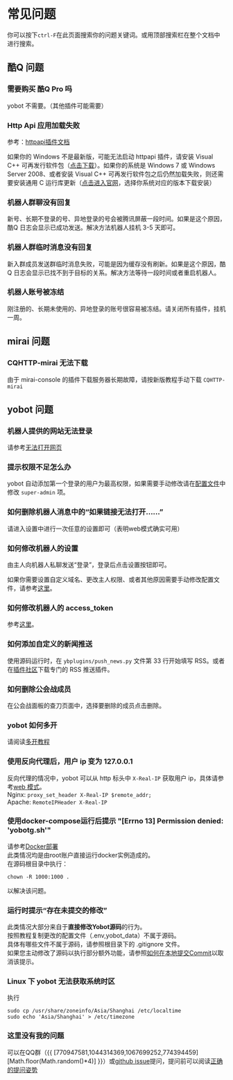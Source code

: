 # 常见问题

你可以按下`ctrl-F`在此页面搜索你的问题关键词。或用顶部搜索栏在整个文档中进行搜索。

## 酷Q 问题

### 需要购买 酷Q Pro 吗

yobot 不需要。（其他插件可能需要）

### Http Api 应用加载失败

参考：[httpapi插件文档](https://cqhttp.cc/docs/)

如果你的 Windows 不是最新版，可能无法启动 httpapi 插件，请安装 Visual C++ 可再发行软件包（[点击下载](https://aka.ms/vs/16/release/vc_redist.x86.exe)）。如果你的系统是 Windows 7 或 Windows Server 2008、或者安装 Visual C++ 可再发行软件包之后仍然加载失败，则还需要安装通用 C 运行库更新（[点击进入官网](https://support.microsoft.com/zh-cn/help/3118401/update-for-universal-c-runtime-in-windows)，选择你系统对应的版本下载安装）

### 机器人群聊没有回复

新号、长期不登录的号、异地登录的号会被腾讯屏蔽一段时间。如果是这个原因，酷Q 日志会显示已成功发送。解决方法机器人挂机 3-5 天即可。

### 机器人群临时消息没有回复

新入群成员发送群临时消息失败，可能是因为缓存没有刷新。如果是这个原因，酷Q 日志会显示已找不到于目标的关系。解决方法等待一段时间或者重启机器人。

### 机器人账号被冻结

刚注册的、长期未使用的、异地登录的账号很容易被冻结。请关闭所有插件，挂机一周。

## mirai 问题

### CQHTTP-mirai 无法下载

由于 mirai-console 的插件下载服务器长期故障，请按新版教程手动下载 `CQHTTP-mirai`

## yobot 问题

### 机器人提供的网站无法登录

请参考[无法打开网页](./cannot-open-webpage.md)

### 提示权限不足怎么办

yobot 自动添加第一个登录的用户为最高权限，如果需要手动修改请在[配置文件](./configuration.md)中修改 `super-admin` 项。

### 如何删除机器人消息中的“如果链接无法打开……”

请进入设置中进行一次任意的设置即可（表明web模式确实可用）

### 如何修改机器人的设置

由主人向机器人私聊发送“登录”，登录后点击设置按钮即可。

如果你需要设置自定义域名、更改主人权限、或者其他原因需要手动修改配置文件，请参考[这里](./configuration.md)。

### 如何修改机器人的 access_token

参考[这里](./access-token.md)。

### 如何添加自定义的新闻推送

使用源码运行时，在 `ybplugins/push_news.py` 文件第 33 行开始填写 RSS。或者在[插件社区](https://cqp.cc/b/app)下载专门的 RSS 推送插件。

### 如何删除公会战成员

在公会战面板的查刀页面中，选择要删除的成员点击删除。

### yobot 如何多开

请阅读[多开教程](./multi-instance.md)

### 使用反向代理后，用户 ip 变为 127.0.0.1

反向代理的情况中，yobot 可以从 http 标头中 `X-Real-IP` 获取用户 ip，具体请参考[web 模式](./web-mode.md)。  
Nginx: `proxy_set_header X-Real-IP $remote_addr;`  
Apache: `RemoteIPHeader X-Real-IP`

### 使用docker-compose运行后提示 "[Errno 13] Permission denied: 'yobotg.sh'"

请参考[Docker部署](../install/docker.md)  
此类情况均是由root账户直接运行docker实例造成的。  
在源码根目录中执行：  

```shell script
chown -R 1000:1000 .
```

以解决该问题。  

### 运行时提示“存在未提交的修改”

此类情况大部分来自于**直接修改Yobot源码**的行为。  
按照教程复制更改的配置文件（.env,yobot_data）不属于源码。  
具体有哪些文件不属于源码，请参照根目录下的 .gitignore 文件。  
如果您主动修改了源码以执行部分额外功能，请参照[如何在本地提交Commit](https://github.com/pcrbot/yobot/issues/136#issuecomment-635958636)以取消该提示。

### Linux 下 yobot 无法获取系统时区

执行

```shell
sudo cp /usr/share/zoneinfo/Asia/Shanghai /etc/localtime
sudo echo 'Asia/Shanghai' > /etc/timezone
```

### 这里没有我的问题

可以在QQ群（{{ [770947581,1044314369,1067699252,774394459][Math.floor(Math.random()*4)] }}）或[github issue](https://github.com/pcrbot/yobot/issues)提问，提问前可以阅读[正确的提问姿势](https://github.com/tangx/Stop-Ask-Questions-The-Stupid-Ways/blob/master/README.md)
